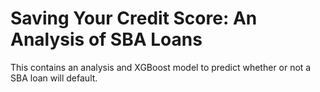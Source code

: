 # Saving Your Credit Score: An Analysis of SBA Loans
This contains an analysis and XGBoost model to predict whether or not a SBA loan will default.
